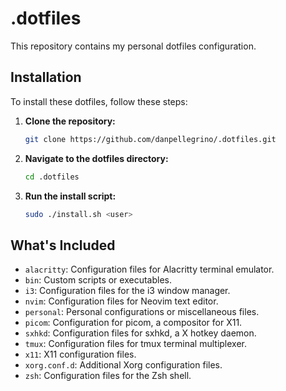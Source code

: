 # .dotfiles

This repository contains my personal dotfiles configuration.

## Installation

To install these dotfiles, follow these steps:

1. **Clone the repository:**

    ```bash
    git clone https://github.com/danpellegrino/.dotfiles.git

    ```

2. **Navigate to the dotfiles directory:**

    ```bash
    cd .dotfiles
    ```

3. **Run the install script:**

    ```bash
    sudo ./install.sh <user>
    ```

## What's Included

- `alacritty`: Configuration files for Alacritty terminal emulator.
- `bin`: Custom scripts or executables.
- `i3`: Configuration files for the i3 window manager.
- `nvim`: Configuration files for Neovim text editor.
- `personal`: Personal configurations or miscellaneous files.
- `picom`: Configuration for picom, a compositor for X11.
- `sxhkd`: Configuration files for sxhkd, a X hotkey daemon.
- `tmux`: Configuration files for tmux terminal multiplexer.
- `x11`: X11 configuration files.
- `xorg.conf.d`: Additional Xorg configuration files.
- `zsh`: Configuration files for the Zsh shell.
